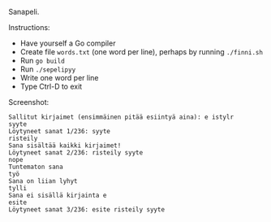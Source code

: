 Sanapeli.

Instructions:

- Have yourself a Go compiler
- Create file `words.txt` (one word per line), perhaps by running `./finni.sh`
- Run `go build`
- Run `./sepelipyy`
- Write one word per line
- Type Ctrl-D to exit

Screenshot:

```
Sallitut kirjaimet (ensimmäinen pitää esiintyä aina): e istylr
syyte
Löytyneet sanat 1/236: syyte
risteily
Sana sisältää kaikki kirjaimet!
Löytyneet sanat 2/236: risteily syyte
nope
Tuntematon sana
työ
Sana on liian lyhyt
tylli
Sana ei sisällä kirjainta e
esite
Löytyneet sanat 3/236: esite risteily syyte
```
